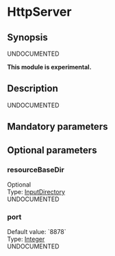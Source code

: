 <h1 class="module">HttpServer</h1>

## Synopsis

UNDOCUMENTED

**This module is experimental.**

## Description

UNDOCUMENTED

## Mandatory parameters

## Optional parameters

<h3 name="resourceBaseDir" class="param">resourceBaseDir</h3>

<div class="param-level param-level-optional">Optional
</div>
<div class="param-type">Type: <a href="../converter/fr.inra.maiage.bibliome.util.files.InputDirectory" class="converter">InputDirectory</a>
</div>
UNDOCUMENTED

<h3 name="port" class="param">port</h3>

<div class="param-level param-level-default-value">Default value: `8878`
</div>
<div class="param-type">Type: <a href="../converter/java.lang.Integer" class="converter">Integer</a>
</div>
UNDOCUMENTED

